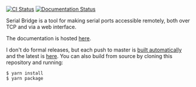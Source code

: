 [![CI Status](https://github.com/mrozekma/serial-bridge/actions/workflows/main.yml/badge.svg?branch=master)](https://github.com/mrozekma/serial-bridge/actions/workflows/main.yml?query=branch%3Amaster)
[![Documentation Status](https://readthedocs.org/projects/serial-bridge/badge/?version=latest)](https://serial-bridge.readthedocs.io/en/latest/?badge=latest)

Serial Bridge is a tool for making serial ports accessible remotely, both over TCP and via a web interface.

The documentation is hosted [here](https://serial-bridge.readthedocs.io/).

I don't do formal releases, but each push to master is [built automatically](https://github.com/mrozekma/serial-bridge/actions) and the latest is [here](https://github.com/mrozekma/serial-bridge/releases/latest). You can also build from source by cloning this repository and running:

```
$ yarn install
$ yarn package
```
